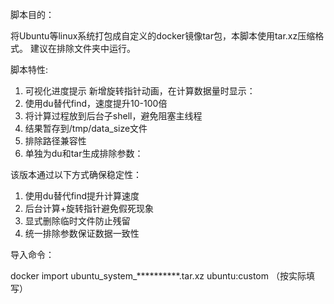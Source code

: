 脚本目的：

将Ubuntu等linux系统打包成自定义的docker镜像tar包，本脚本使用tar.xz压缩格式。
建议在排除文件夹中运行。


脚本特性:

1. 可视化进度提示
   新增旋转指针动画，在计算数据量时显示：
2. 使用du替代find，速度提升10-100倍
3. 将计算过程放到后台子shell，避免阻塞主线程
4. 结果暂存到/tmp/data_size文件
5. 排除路径兼容性
6. 单独为du和tar生成排除参数：

该版本通过以下方式确保稳定性：

1. 使用du替代find提升计算速度
2. 后台计算+旋转指针避免假死现象
3. 显式删除临时文件防止残留
4. 统一排除参数保证数据一致性

导入命令：

 docker import ubuntu_system_**********.tar.xz ubuntu:custom （按实际填写）